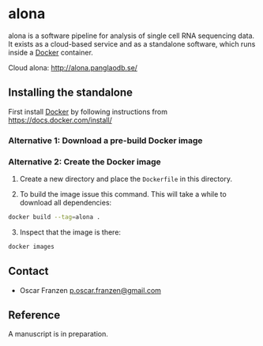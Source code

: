 # alona
alona is a software pipeline for analysis of single cell RNA sequencing data. It exists as a cloud-based service and as a standalone software, which runs inside a [Docker](https://en.wikipedia.org/wiki/Docker_(software)) container.

Cloud alona: http://alona.panglaodb.se/

## Installing the standalone
First install [Docker](https://en.wikipedia.org/wiki/Docker_(software)) by following instructions from https://docs.docker.com/install/

### Alternative 1: Download a pre-build Docker image

### Alternative 2: Create the Docker image
1. Create a new directory and place the `Dockerfile` in this directory.

2. To build the image issue this command. This will take a while to download all dependencies:

```bash
docker build --tag=alona .
```

3. Inspect that the image is there:
```bash
docker images
```

## Contact
* Oscar Franzen <p.oscar.franzen@gmail.com>

## Reference
A manuscript is in preparation.
